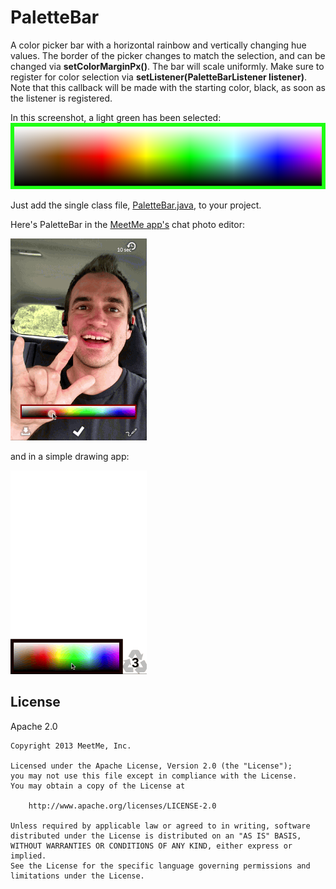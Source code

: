 PaletteBar
==========

A color picker bar with a horizontal rainbow and vertically changing hue values. The border of the picker changes to match the selection, and can be changed via <b>setColorMarginPx()</b>.
The bar will scale uniformly. Make sure to register for color selection via <b>setListener(PaletteBarListener listener)</b>. Note that this callback will be made with the starting color, black, as soon as the listener is registered.

In this screenshot, a light green has been selected:
![ScreenShot](/screenshots/paletteBarScreenshot.png)


Just add the single class file, [PaletteBar.java](PaletteBar.java), to your project.

Here's PaletteBar in the [MeetMe app's](https://play.google.com/store/apps/details?id=com.myyearbook.m) chat photo editor:

![ScreenShot](/screenshots/selfiePaletteBar.gif)

and in a simple drawing app:

![ScreenShot](/screenshots/simpleDrawUse.gif)


## License

 Apache 2.0

    Copyright 2013 MeetMe, Inc.

    Licensed under the Apache License, Version 2.0 (the "License");
    you may not use this file except in compliance with the License.
    You may obtain a copy of the License at

        http://www.apache.org/licenses/LICENSE-2.0

    Unless required by applicable law or agreed to in writing, software
    distributed under the License is distributed on an "AS IS" BASIS,
    WITHOUT WARRANTIES OR CONDITIONS OF ANY KIND, either express or implied.
    See the License for the specific language governing permissions and
    limitations under the License.
